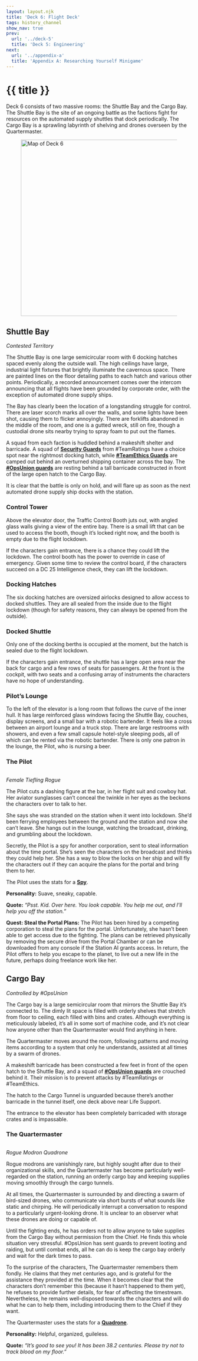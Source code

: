 ```yaml
---
layout: layout.njk
title: 'Deck 6: Flight Deck'
tags: history_channel
show_nav: true
prev:
  url: '../deck-5'
  title: 'Deck 5: Engineering'
next:
  url: '../appendix-a'
  title: 'Appendix A: Researching Yourself Minigame'
---
```


# {{ title }}

Deck 6 consists of two massive rooms: the Shuttle Bay and the Cargo Bay. The Shuttle Bay is the site of an ongoing battle as the factions fight for resources on the automated supply shuttles that dock periodically. The Cargo Bay is a sprawling labyrinth of shelving and drones overseen by the Quartermaster.

<figure>
  <a href="/images/deck-06-labels@2490.webp">
    <img
      alt="Map of Deck 6"
      sizes="(min-width: 850px) 830px, 100vw"
      src="/images/deck-06-labels@830.webp"
      srcset="
        /images/deck-06-labels@830.webp 830w,
        /images/deck-06-labels@1660.webp 1660w,
        /images/deck-06-labels@2490.webp 2490w"
      width="830"
      height="478"
      />
  </a>
</figure>

## Shuttle Bay

_Contested Territory_

The Shuttle Bay is one large semicircular room with 6 docking hatches spaced evenly along the outside wall. The high ceilings have large, industrial light fixtures that brightly illuminate the cavernous space. There are painted lines on the floor detailing paths to each hatch and various other points. Periodically, a recorded announcement comes over the intercom announcing that all flights have been grounded by corporate order, with the exception of automated drone supply ships.

The Bay has clearly been the location of a longstanding struggle for control. There are laser scorch marks all over the walls, and some lights have been shot, causing them to flicker annoyingly. There are forklifts abandoned in the middle of the room, and one is a gutted wreck, still on fire, though a custodial drone sits nearby trying to spray foam to put out the flames.

A squad from each faction is huddled behind a makeshift shelter and barricade. A squad of [**Security Guards**](../part-2/#security-guards) from #TeamRatings have a choice spot near the rightmost docking hatch, while [**#TeamEthics Guards**](../part-3/#%23teamethics-guards) are camped out behind an overturned shipping container across the bay. The [**#OpsUnion guards**](../part-3/#%23opsunion-guards) are resting behind a tall barricade constructed in front of the large open hatch to the Cargo Bay.

It is clear that the battle is only on hold, and will flare up as soon as the next automated drone supply ship docks with the station.

### Control Tower

Above the elevator door, the Traffic Control Booth juts out, with angled glass walls giving a view of the entire bay. There is a small lift that can be used to access the booth, though it’s locked right now, and the booth is empty due to the flight lockdown.

If the characters gain entrance, there is a chance they could lift the lockdown. The control booth has the power to override in case of emergency. Given some time to review the control board, if the characters succeed on a DC 25 Intelligence check, they can lift the lockdown.

### Docking Hatches

The six docking hatches are oversized airlocks designed to allow access to docked shuttles. They are all sealed from the inside due to the flight lockdown (though for safety reasons, they can always be opened from the outside).

### Docked Shuttle

Only one of the docking berths is occupied at the moment, but the hatch is sealed due to the flight lockdown.

If the characters gain entrance, the shuttle has a large open area near the back for cargo and a few rows of seats for passengers. At the front is the cockpit, with two seats and a confusing array of instruments the characters have no hope of understanding.

### Pilot’s Lounge

To the left of the elevator is a long room that follows the curve of the inner hull. It has large reinforced glass windows facing the Shuttle Bay, couches, display screens, and a small bar with a robotic bartender. It feels like a cross between an airport lounge and a truck stop. There are large restrooms with showers, and even a few small capsule hotel-style sleeping pods, all of which can be rented via the robotic bartender. There is only one patron in the lounge, the Pilot, who is nursing a beer.

### The Pilot

<figure class="compendium-image-right npc-portrait">
  <div class="npc-portrait__inner">
    <img src="https://www.dndbeyond.com/Content/Skins/Waterdeep/images/characters/default-avatar-builder.png" alt="">
  </div>
</figure>

_Female Tiefling Rogue_

The Pilot cuts a dashing figure at the bar, in her flight suit and cowboy hat. Her aviator sunglasses can’t conceal the twinkle in her eyes as the beckons the characters over to talk to her.

She says she was stranded on the station when it went into lockdown. She’d been ferrying employees between the ground and the station and now she can’t leave. She hangs out in the lounge, watching the broadcast, drinking, and grumbling about the lockdown.

Secretly, the Pilot is a spy for another corporation, sent to steal information about the time portal. She’s seen the characters on the broadcast and thinks they could help her. She has a way to blow the locks on her ship and will fly the characters out if they can acquire the plans for the portal and bring them to her.

The Pilot uses the stats for a [**Spy**](https://www.dndbeyond.com/monsters/17021-spy).

**Personality:** Suave, sneaky, capable.

**Quote:** _“Psst. Kid. Over here. You look capable. You help me out, and I’ll help you off the station.”_

<aside class="block-torn-paper">

**Quest: Steal the Portal Plans:** The Pilot has been hired by a competing corporation to steal the plans for the portal. Unfortunately, she hasn’t been able to get access due to the fighting. The plans can be retrieved physically by removing the secure drive from the Portal Chamber or can be downloaded from any console if the Station AI grants access. In return, the Pilot offers to help you escape to the planet, to live out a new life in the future, perhaps doing freelance work like her.

</aside>

## Cargo Bay

_Controlled by #OpsUnion_

The Cargo bay is a large semicircular room that mirrors the Shuttle Bay it’s connected to. The dimly lit space is filled with orderly shelves that stretch from floor to ceiling, each filled with bins and crates. Although everything is meticulously labeled, it’s all in some sort of machine code, and it’s not clear how anyone other than the Quartermaster would find anything in here.

The Quartermaster moves around the room, following patterns and moving items according to a system that only he understands, assisted at all times by a swarm of drones.

A makeshift barricade has been constructed a few feet in front of the open hatch to the Shuttle Bay, and a squad of [**#OpsUnion guards**](../part-3/#%23opsunion-guards) are crouched behind it. Their mission is to prevent attacks by #TeamRatings or #TeamEthics.

The hatch to the Cargo Tunnel is unguarded because there’s another barricade in the tunnel itself, one deck above near Life Support.

The entrance to the elevator has been completely barricaded with storage crates and is impassable.

### The Quartermaster

<figure class="compendium-image-right npc-portrait">
  <div class="npc-portrait__inner">
    <img src="https://www.dndbeyond.com/Content/Skins/Waterdeep/images/characters/default-avatar-builder.png" alt="">
  </div>
</figure>

_Rogue Modron Quadrone_

Rogue modrons are vanishingly rare, but highly sought after due to their organizational skills, and the Quartermaster has become particularly well-regarded on the station, running an orderly cargo bay and keeping supplies moving smoothly through the cargo tunnels.

At all times, the Quartermaster is surrounded by and directing a swarm of bird-sized drones, who communicate via short bursts of what sounds like static and chirping. He will periodically interrupt a conversation to respond to a particularly urgent-looking drone. It is unclear to an observer what these drones are doing or capable of.

Until the fighting ends, he has orders not to allow anyone to take supplies from the Cargo Bay without permission from the Chief. He finds this whole situation very stressful. #OpsUnion has sent guards to prevent looting and raiding, but until combat ends, all he can do is keep the cargo bay orderly and wait for the dark times to pass.

To the surprise of the characters, The Quartermaster remembers them fondly. He claims that they met centuries ago, and is grateful for the assistance they provided at the time. When it becomes clear that the characters don’t remember this (because it hasn’t happened to them yet), he refuses to provide further details, for fear of affecting the timestream. Nevertheless, he remains well-disposed towards the characters and will do what he can to help them, including introducing them to the Chief if they want.

The Quartermaster uses the stats for a [**Quadrone**](https://www.dndbeyond.com/monsters/17178-quadrone).

**Personality:** Helpful, organized, guileless.

**Quote:** _“It’s good to see you! It has been 38.2 centuries. Please try not to track blood on my floor.”_
